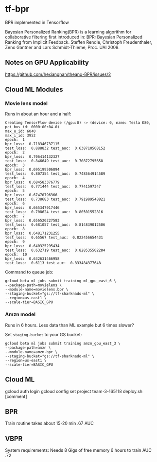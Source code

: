 # tf-bpr

BPR implemented in Tensorflow

Bayesian Personalized Ranking(BPR) is a learning algorithm for collaborative filtering first introduced in: BPR: Bayesian Personalized Ranking from Implicit Feedback. Steffen Rendle, Christoph Freudenthaler, Zeno Gantner and Lars Schmidt-Thieme, Proc. UAI 2009.   

## Notes on GPU Applicability

https://github.com/hexiangnan/theano-BPR/issues/2


## Cloud ML Modules


### Movie lens model

Runs in about an hour and a half:

```
Creating TensorFlow device (/gpu:0) -> (device: 0, name: Tesla K80, pci bus id: 0000:00:04.0) 
max_u_id: 6040 
max_i_id: 3952 
epoch:  1 
bpr_loss:  0.718346737115 
test_loss:  0.888832 test_auc:  0.638710508152 
epoch:  2 
bpr_loss:  0.706414132327 
test_loss:  0.846649 test_auc:  0.70872795658 
epoch:  3 
bpr_loss:  0.695199506894 
test_loss:  0.807354 test_auc:  0.748564914589 
epoch:  4 
bpr_loss:  0.684583376779 
test_loss:  0.771444 test_auc:  0.7741597347 
epoch:  5 
bpr_loss:  0.67470796366 
test_loss:  0.738683 test_auc:  0.791989548821 
epoch:  6 
bpr_loss:  0.665347917446 
test_loss:  0.708624 test_auc:  0.80501552816 
epoch:  7 
bpr_loss:  0.656520227583 
test_loss:  0.681057 test_auc:  0.814839012506 
epoch:  8 
bpr_loss:  0.648171231255 
test_loss:  0.65567 test_auc:  0.822456654431 
epoch:  9 
bpr_loss:  0.640325295434 
test_loss:  0.632719 test_auc:  0.828535502284 
epoch:  10 
bpr_loss:  0.632631466958 
test_loss:  0.6113 test_auc:  0.833484377648 
```

Command to queue job:

```    
gcloud beta ml jobs submit training ml_gpu_east_6 \
--package-path=movielens \
--module-name=movielens.bpr \
--staging-bucket="gs://tf-sharknado-ml" \
--region=us-east1 \
--scale-tier=BASIC_GPU
```


### Amzn model

Runs in 6 hours. Less data than ML example but 6 times slower?

Set `staging-bucket` to your GS bucket:

```
gcloud beta ml jobs submit training amzn_gpu_east_3 \
--package-path=amzn \
--module-name=amzn.bpr \
--staging-bucket="gs://tf-sharknado-ml" \
--region=us-east1 \
--scale-tier=BASIC_GPU
```

## Cloud ML

gcloud auth login
gcloud config set project team-3-165118
deploy.sh [comment]


## BPR

Train routine takes about 15-20 min
.67 AUC

## VBPR

System requirements: Needs 8 Gigs of free memory
6 hours to train
AUC .72
